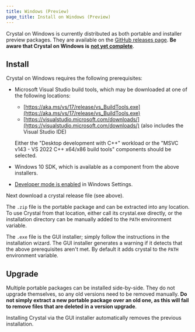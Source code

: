 ```yaml
---
title: Windows (Preview)
page_title: Install on Windows (Preview)
---
```


Crystal on Windows is currently distributed as both portable and installer preview packages. They are available on the [GitHub releases page](https://github.com/crystal-lang/crystal/releases). **Be aware that Crystal on Windows is** [**not yet complete**](https://github.com/crystal-lang/crystal/issues/5430).

## Install

Crystal on Windows requires the following prerequisites:

* Microsoft Visual Studio build tools, which may be downloaded at one of the following locations:

  * [https://aka.ms/vs/17/release/vs_BuildTools.exe](https://aka.ms/vs/17/release/vs_BuildTools.exe)
  * [https://visualstudio.microsoft.com/downloads/](https://visualstudio.microsoft.com/downloads/) (also includes the Visual Studio IDE)

  Either the "Desktop development with C++" workload or the "MSVC v143 - VS 2022 C++ x64/x86 build tools" components should be selected.
* Windows 10 SDK, which is available as a component from the above installers.
* [Developer mode is enabled](https://learn.microsoft.com/en-us/windows/apps/get-started/enable-your-device-for-development) in Windows Settings.

Next download a crystal release file (see above).

The `.zip` file is the portable package and can be extracted into any location. To use Crystal from that location, either call its crystal.exe directly, or
the installation directory can be manually added to the `PATH` environment variable.

The `.exe` file is the GUI installer; simply follow the instructions in the installation wizard. The GUI installer generates a warning if it detects that the above prerequisites aren't met.
By default it adds crystal to the `PATH` environment variable.

## Upgrade

Multiple portable packages can be installed side-by-side. They do not upgrade themselves, so any old versions need to be removed manually. **Do not simply extract a new portable package over an old one, as this will fail to remove files that are deleted in a version upgrade**.

Installing Crystal via the GUI installer automatically removes the previous installation.

